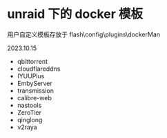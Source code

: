 # unraid 下的 docker 模板
用户自定义模板存放于 flash\config\plugins\dockerMan

2023.10.15
- qbittorrent
- cloudflareddns
- IYUUPlus
- EmbyServer
- transmission
- calibre-web
- nastools
- ZeroTier
- qinglong
- v2raya
